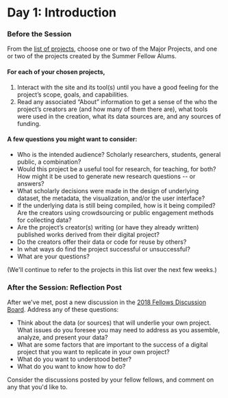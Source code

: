 # Day 1: Introduction

### Before the Session

From the [list of projects](https://github.com/cornell-colab/Day-1-Introduction/blob/master/list%20of%20projects), choose one or two of the Major Projects, and one or two of the projects created by the Summer Fellow Alums.

#### For each of your chosen projects,
 
1. Interact with the site and its tool(s) until you have a good feeling for the project’s scope, goals, and capabilities.
2. Read any associated “About” information to get a sense of the who the project’s creators are (and how many of them there are), what tools were used in the creation, what its data sources are, and any sources of funding.
 
#### A few questions you might want to consider:
* Who is the intended audience? Scholarly researchers, students, general public, a combination?
* Would this project be a useful tool for research, for teaching, for both? How might it be used to generate new research questions -- or answers?
* What scholarly decisions were made in the design of underlying dataset, the metadata, the visualization, and/or the user interface?
* If the underlying data is still being compiled, how is it being compiled? Are the creators using crowdsourcing or public engagement methods for collecting data?
* Are the project’s creator(s) writing (or have they already written) published works derived from their digital project?
* Do the creators offer their data or code for reuse by others?
* In what ways do find the project successful or unsuccessful?
* What are your questions?

(We'll continue to refer to the projects in this list over the next few weeks.)

### After the Session: Reflection Post

After we've met, post a new discussion in the [2018 Fellows Discussion Board](https://github.com/orgs/cornell-colab/teams/2018-fellows). Address any of these questions:  

* Think about the data (or sources) that will underlie your own project. What issues do you foresee you may need to address as you assemble, analyze, and present your data?
* What are some factors that are important to the success of a digital project that you want to replicate in your own project?  
* What do you want to understood better?  
* What do you want to know how to do? 

Consider the discussions posted by your fellow fellows, and comment on any that you'd like to. 
